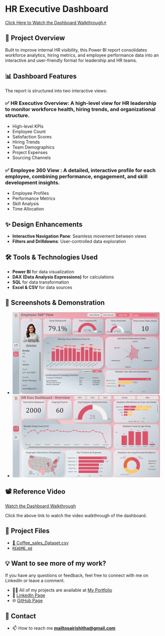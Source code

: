 # HR Executive Dashboard 
[Click Here to Watch the Dashboard Walkthrough↗️](https://www.linkedin.com/feed/update/urn:li:activity:7310734296049156098?utm_source=share&utm_medium=member_android&rcm=ACoAAD2Q0b8BYXeDJMbKJ6exGzSDCMJZ8DWwWmA)

## 📌 Project Overview
Built to improve internal HR visibility, this Power BI report consolidates workforce analytics, hiring metrics, and employee performance data into an interactive and user-friendly format for leadership and HR teams.

## 📊 Dashboard Features
The report is structured into two interactive views:

### ✅ HR Executive Overview:  A high-level view for HR leadership to monitor workforce health, hiring trends, and organizational structure.
- High-level KPIs
- Employee Count
- Satisfaction Scores
- Hiring Trends
- Team Demographics
- Project Expenses
- Sourcing Channels

### ✅ Employee 360 View : A detailed, interactive profile for each employee, combining performance, engagement, and skill development insights.
- Employee Profiles
- Performance Metrics
- Skill Analysis
- Time Allocation


## ✨ Design Enhancements
- **Interactive Navigation Pane**: Seamless movement between views
- **Filters and Drilldowns**: User-controlled data exploration

## 🛠️ Tools & Technologies Used
- **Power BI** for data visualization
- **DAX (Data Analysis Expressions)** for calculations
- **SQL** for data transformation
- **Excel & CSV** for data sources

## 📸 Screenshots & Demonstration
- ![HR Executive Overview](https://github.com/sairish/HR-Executive-Dashboard/blob/main/Other/Employee%20360%20View.png)
- ![Employee 360 View](https://github.com/sairish/HR-Executive-Dashboard/blob/main/Other/HR%20Exec%20View.png)

## 📽️ Reference Video
[Watch the Dashboard Walkthrough](https://www.linkedin.com/feed/update/urn:li:activity:7310734296049156098?utm_source=share&utm_medium=member_android&rcm=ACoAAD2Q0b8BYXeDJMbKJ6exGzSDCMJZ8DWwWmA)

Click the above link to watch the video walkthrough of the dashboard.

## 📂 Project Files
- [📄 Coffee_sales_Dataset.csv](https://github.com/sairish/HR-Executive-Dashboard/tree/main/employee_Dataset)
- [`README.md`](https://github.com/sairish/HR-Executive-Dashboard/blob/main/README.md)




## 💡 Want to see more of my work? 
If you have any questions or feedback, feel free to connect with me on LinkedIn or leave a comment.
- 👨‍💻 All of my projects are available at <a href="https://sairish.github.io/" target="_blank" rel="noopener noreferrer">My Portfolio</a>
- 🔗 <a href="https://www.linkedin.com/in/venkatasairishitha" target="_blank">LinkedIn Page</a>
- 🌐 <a href="https://github.com/sairish" target="_blank">GitHub Page</a>
## 📧 Contact 
- 📫 How to reach me **mailtosairishitha@gmail.com**

